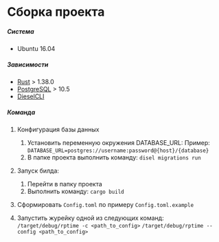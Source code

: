 # Сборка проекта

##### Система

* Ubuntu 16.04

##### Зависимости

+ [Rust][1] > 1.38.0
+ [PostgreSQL][2] > 10.5
+ [DieselCLI][3]

##### Команда

1. Конфигурация базы данных
    1. Установить переменную окружения DATABASE_URL:
        Пример: `DATABASE_URL=postgres://username:password@{host}/{database}`
    2. В папке проекта выполнить команду: `disel migrations run`
        
2. Запуск билда:
    1. Перейти в папку проекта
    2. Выполнить команду: `cargo build`

3. Сформировать `Config.toml` по примеру `Config.toml.example`
4. Запустить журейку одной из следующих команд:
    `/target/debug/rptime -c <path_to_config>`
    `/target/debug/rptime --config <path_to_config>`

[1]: https://www.rust-lang.org/tools/install "Rust"
[2]: https://www.postgresql.org/download/ "PostreSQL"
[3]: https://github.com/diesel-rs/diesel/tree/v1.3.0/diesel_cli "DieselCLI"